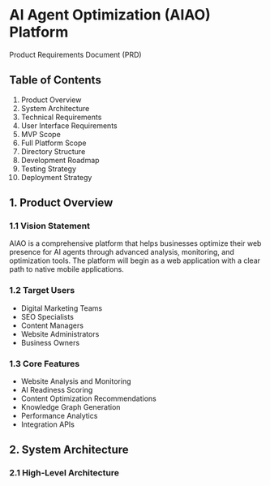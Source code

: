 # AI Agent Optimization (AIAO) Platform
Product Requirements Document (PRD)

## Table of Contents
1. Product Overview
2. System Architecture
3. Technical Requirements
4. User Interface Requirements
5. MVP Scope
6. Full Platform Scope
7. Directory Structure
8. Development Roadmap
9. Testing Strategy
10. Deployment Strategy

## 1. Product Overview

### 1.1 Vision Statement
AIAO is a comprehensive platform that helps businesses optimize their web presence for AI agents through advanced analysis, monitoring, and optimization tools. The platform will begin as a web application with a clear path to native mobile applications.

### 1.2 Target Users
- Digital Marketing Teams
- SEO Specialists
- Content Managers
- Website Administrators
- Business Owners

### 1.3 Core Features
- Website Analysis and Monitoring
- AI Readiness Scoring
- Content Optimization Recommendations
- Knowledge Graph Generation
- Performance Analytics
- Integration APIs

## 2. System Architecture

### 2.1 High-Level Architecture
